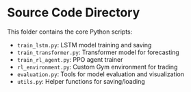 # Source Code Directory

This folder contains the core Python scripts:
- `train_lstm.py`: LSTM model training and saving
- `train_transformer.py`: Transformer model for forecasting
- `train_rl_agent.py`: PPO agent trainer
- `rl_environment.py`: Custom Gym environment for trading
- `evaluation.py`: Tools for model evaluation and visualization
- `utils.py`: Helper functions for saving/loading